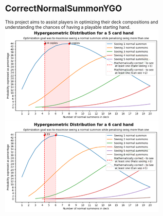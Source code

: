 # CorrectNormalSummonYGO
This project aims to assist players in optimizing their deck compositions and understanding the chances of having a playable starting hand.
![alt text](1.png)
![alt text](2.png)
